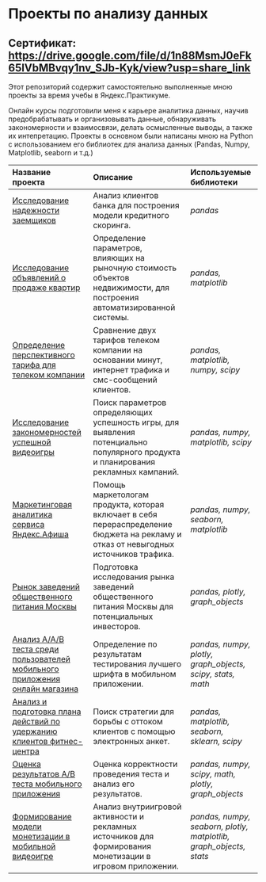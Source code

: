 # Проекты по анализу данных
## Сертификат: https://drive.google.com/file/d/1n88MsmJ0eFk65IVbMBvqy1nv_SJb-Kyk/view?usp=share_link

Этот репозиторий содержит самостоятельно выполненные мною проекты за время учебы в Яндекс.Практикуме.

Онлайн курсы подготовили меня к карьере аналитика данных, научив предобрабатывать и организовывать данные, обнаруживать закономерности и взаимосвязи, делать осмысленные выводы, а также их интепретацию. Проекты в основном были написаны мною на Python с использованием его библиотек для анализа данных (Pandas, Numpy, Matplotlib, seaborn и т.д.)

| Название проекта | Описание | Используемые библиотеки | 
| :---------------------- | :---------------------- | :---------------------- |
| [Исследование надежности заемщиков](bank_project) | Анализ клиентов банка для построения модели кредитного скоринга. | *pandas* |
| [Исследование объявлений о продаже квартир](real_estate_project) |  Определение параметров, влияющих на рыночную стоимость объектов недвижимости, для построения автоматизированной системы. | *pandas, matplotlib* |
| [Определение перспективного тарифа для телеком компании](telecom_project) | Сравнение двух тарифов телеком компании на основании минут, интернет трафика и смс-сообщений клиентов. | *pandas, matplotlib, numpy, scipy* |
| [Исследование закономерностей успешной видеоигры](game_project) | Поиск параметров определяющих успешность игры, для выявления потенциально популярного продукта и планирования рекламных кампаний. | *pandas, numpy, matplotlib, scipy*
| [Маркетинговая аналитика сервиса Яндекс.Афиша](afisha_project) | Помощь маркетологам продукта, которая включает в себя перераспределение бюджета на рекламу и отказ от невыгодных источников трафика. | *pandas, numpy, seaborn, matplotlib* |
| [Рынок заведений общественного питания Москвы](rest_project) | Подготовка исследования рынка заведений общественного питания Москвы для потенциальных инвесторов. | *pandas, plotly, graph_objects* |
| [Анализ A/A/B теста среди пользователей мобильного приложения онлайн магазина](AAB_project) | Определение по результатам тестирования лучшего шрифта в мобильном приложении. | *pandas, numpy, plotly, graph_objects, scipy, stats, math* |
| [Анализ и подготовка плана действий по удержанию клиентов фитнес-центра](gym_project) | Поиск стратегии для борьбы с оттоком клиентов с помощью электронных анкет. | *pandas, matplotlib, seaborn, sklearn, scipy* |
| [Оценка результатов A/B теста мобильного приложения](AB_project) | Оценка корректности проведения теста и анализ его результатов.  | *pandas, numpy, scipy, math, plotly, graph_objects* |
| [Формирование модели монетизации в мобильной видеоигре](mobile_game_project) | Анализ внутриигровой активности и рекламных источников для формирования монетизации в игровом приложении. | *pandas, numpy, seaborn, plotly, matplotlib, graph_objects, stats* |
